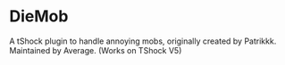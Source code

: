 # DieMob
A tShock plugin to handle annoying mobs, originally created by Patrikkk. Maintained by Average. (Works on TShock V5)
